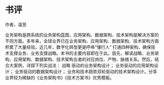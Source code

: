 


# 书评
作者，温昱

业务架构是跨系统的业务架构蓝图，应用架构、数据架构、技术架构是解决方案的不同方面。多年来，全球业界已在业务架构、应用架构、数据架构、技术架构方面积累了大量经验。近几年，数字化转型更是呼唤“懂行人”
打通四种架构，确保技术支撑业务、业务支撑战略。本书的主要内容即在于此。首先，解读战略、业务架构、应用架构、数据架构、技术架构五者的对应岗位、产物、脉络关系。然后，结合大案例，详探下列实战法： 战略
驱动的业务架构设计； 业务驱动的应用架构设计； 业务驱动的数据架构设计； 业务和技术趋势双轮驱动的技术架构设计。分享业界较为稀缺的《业务架构书》《技术方案书》优秀模板。
